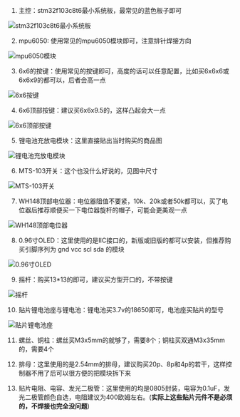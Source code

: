 
1. 主控：stm32f103c8t6最小系统板，最常见的蓝色板子即可

![stm32f103c8t6最小系统板](./imgs/c8t6.png)

2. mpu6050: 使用常见的mpu6050模块即可，注意排针焊接方向

![mpu6050模块](./imgs/mpu6050.png)

3. 6x6的按键：使用常见的按键即可，高度的话可以任意配置，比如买6x6x6或6x6x9的都可以，后者会高一点

![6x6按键](./imgs/6x6.jpg)

4. 6x6顶部按键：建议买6x6x9.5的，这样凸起会大一点

![6x6顶部按键](./imgs/6x6top.png)

5. 锂电池充放电模块：这里直接贴出当时购买的商品图

![锂电池充放电模块](./imgs/battery.png)

6. MTS-103开关：这个也没什么好说的，见图中尺寸

![MTS-103开关](./imgs/MTS-103.png)

7. WH148顶部电位器：电位器阻值不要紧，10k、20k或者50k都可以，买了电位器后推荐顺便买一下电位器旋杆的帽子，可能会更美观一点

![WH148顶部电位器](./imgs/wh148.png)

8. 0.96寸OLED：这里使用的是IIC接口的，新版或旧版的都可以安装，但推荐购买引脚序列为 gnd vcc scl sda 的模块

![0.96寸OLED](./imgs/oled.png)

9. 摇杆：购买13*13的即可，建议买方型开口的，不带按键

![摇杆](./imgs/joystick.png)

10. 贴片锂电池座与锂电池：锂电池买3.7v的18650即可，电池座买贴片的型号

![贴片锂电池座](./imgs/battery_seat.png)

11. 螺丝、铜柱：螺丝买M3x5mm的就够了，需要8个；铜柱买双通M3x35mm的，需要4个

12. 排母：这里使用的是2.54mm的排母，建议购买20p、8p和4p的若干，这样控制器不用了后可以很方便的把模块拆下来

13. 贴片电阻、电容、发光二极管：这里使用的均是0805封装，电容为0.1uF，发光二极管颜色自选，电阻建议为400欧姆左右。(**实际上这些贴片元件不是必须的，不焊接也完全没问题**)
